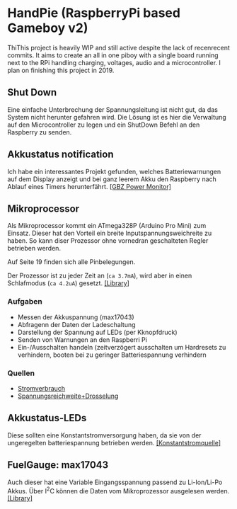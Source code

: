 # HandPie (RaspberryPi based Gameboy v2)

ThiThis project is heavily WIP and still active despite the lack of recenrecent commits. It aims to create an all in one piboy with a single board running next to the RPi handling charging, voltages, audio and a microcontroller. I plan on finishing this project in 2019.

## Shut Down
Eine einfache Unterbrechung der Spannungsleitung ist nicht gut, da das System nicht herunter gefahren wird. Die Lösung ist es hier die Verwaltung auf den Microcontroller zu legen und ein ShutDown Befehl an den Raspberry zu senden.

## Akkustatus notification
Ich habe ein interessantes Projekt gefunden, welches Batteriewarnungen auf dem Display anzeigt und bei ganz leerem Akku den Raspberry nach Ablauf eines Timers herunterfährt. [[GBZ Power Monitor]](https://github.com/NullCorn/GBZ-Power-Monitor)

## Mikroprocessor
Als Mikroprocessor kommt ein ATmega328P (Arduino Pro Mini) zum Einsatz. Dieser hat den Vorteil ein breite Inputspannungsweichreite zu haben. So kann diser Prozessor ohne vornedran geschalteten Regler betrieben werden.

Auf Seite 19 finden sich alle Pinbelegungen.

Der Prozessor ist zu jeder Zeit an (`ca 3.7mA`), wird aber in einen Schlafmodus (`ca 4.2uA`) gesetzt. [[Library]](https://github.com/rocketscream/Low-Power)

### Aufgaben
- Messen der Akkuspannung (max17043)
- Abfragenn der Daten der Ladeschaltung
- Darstellung der Spannung auf LEDs (per Kknopfdruck)
- Senden von Warnungen an den Raspberri Pi
- Ein-/Ausschalten handeln (zeitverzögert ausschalten um Hardresets zu verhindern, booten bei zu geringer Batteriespannung verhindern

### Quellen
- [Stromverbrauch](https://www.iot-experiments.com/arduino-pro-mini-power-consumption/)
- [Spannungsreichweite+Drosselung](https://www.iot-experiments.com/arduino-pro-mini-1mhz-1-8v/)

## Akkustatus-LEDs
Diese sollten eine Konstantstromversorgung haben, da sie von der ungeregelten batteriespannung betrieben werden. [[Konstantstromquelle]](https://electronics.stackexchange.com/questions/55823/how-can-i-efficiently-drive-an-led)

## FuelGauge: max17043
Auch dieser hat eine Variable Eingangsspannung passend zu Li-Ion/Li-Po Akkus. Über I<sup>2</sup>C können die Daten vom Mikroprozessor ausgelesen werden. [[Library]](https://github.com/lucadentella/ArduinoLib_MAX17043)
